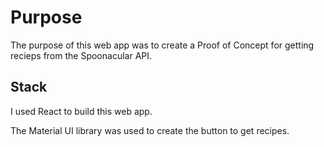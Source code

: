 # Purpose

The purpose of this web app was to create a Proof of Concept for getting recieps from the Spoonacular API.

## Stack

I used React to build this web app. 

The Material UI library was used to create the button to get recipes.
